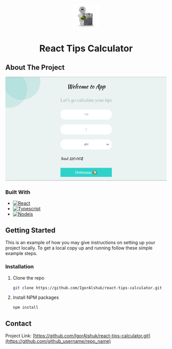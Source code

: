 
<!-- PROJECT LOGO -->
<br />
<div align="center">
  <a href="https://github.com/github_username/repo_name">
    <img src="./src/assets/logo.png" alt="Logo" width="80" height="80">
  </a>
<h1 align="center">React Tips Calculator</h1>
</div>

<!-- ABOUT THE PROJECT -->
## About The Project

![Product Screen Shot](./src/assets/screen.PNG)

### Built With

* [![React][React.js]][React-url]
* [![Typescript][Typescript.com]][Typescript-url]
* [![Nodejs][Node.js]][Node-url]


<!-- GETTING STARTED -->
## Getting Started

This is an example of how you may give instructions on setting up your project locally.
To get a local copy up and running follow these simple example steps.

### Installation

1. Clone the repo
   ```sh
   git clone https://github.com/IgorAlshuk/react-tips-calculator.git
   ```
3. Install NPM packages
   ```sh
   npm install
   ```

<!-- CONTACT -->
## Contact

Project Link: [https://github.com/IgorAlshuk/react-tips-calculator.git](https://github.com/github_username/repo_name)

<!-- MARKDOWN LINKS & IMAGES -->

<!-- https://www.markdownguide.org/basic-syntax/#reference-style-links -->
[React.js]: https://img.shields.io/badge/React-20232A?style=for-the-badge&logo=react&logoColor=61DAFB
[React-url]: https://reactjs.org/
[Bootstrap.com]: https://img.shields.io/badge/Bootstrap-563D7C?style=for-the-badge&logo=bootstrap&logoColor=white
[Bootstrap-url]: https://getbootstrap.com
[Typescript.com]: https://img.shields.io/badge/Typescript-blue?style=for-the-badge&logo=typescript&logoColor=white
[Typescript-url]: https://https://www.typescriptlang.org
[Node.js]: https://img.shields.io/badge/node.js-grey?style=for-the-badge&logo=nodedotjs&logoColor=white
[Node-url]: https://nodejs.org/
